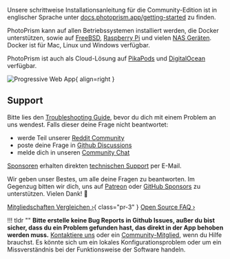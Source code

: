 Unsere schrittweise Installationsanleitung für die Community-Edition ist in englischer Sprache unter [docs.photoprism.app/getting-started](https://docs.photoprism.app/getting-started/) zu finden.

PhotoPrism kann auf allen Betriebssystemen installiert werden, die Docker unterstützen, sowie auf [FreeBSD](https://docs.photoprism.app/getting-started/ports/freebsd/), [Raspberry Pi](https://docs.photoprism.app/getting-started/raspberry-pi/) und vielen [NAS Geräten](https://docs.photoprism.app/getting-started/nas/synology/).
Docker ist für Mac, Linux und Windows verfügbar.

PhotoPrism ist auch als Cloud-Lösung auf [PikaPods](https://docs.photoprism.app/getting-started/cloud/pikapods/) und [DigitalOcean](https://docs.photoprism.app/getting-started/cloud/digitalocean/) verfügbar.

![Progressive Web App](https://dl.photoprism.app/img/ui/iphone-index-360px.png){ align=right }


## Support ##

Bitte lies den [Troubleshooting Guide](https://docs.photoprism.app/getting-started/troubleshooting/), bevor du dich mit einem Problem an uns wendest.
Falls dieser deine Frage nicht beantwortet:

* werde Teil unserer [Reddit Community](https://link.photoprism.app/reddit)
* poste deine Frage in [Github Discussions](https://link.photoprism.app/discussions)
* melde dich in unseren [Community Chat](https://link.photoprism.app/chat)

[Sponsoren](https://docs.photoprism.app/funding/) erhalten direkten [technischen Support](https://www.photoprism.app/contact) per E-Mail.

Wir geben unser Bestes, um alle deine Fragen zu beantworten. 
Im Gegenzug bitten wir dich, uns auf [Patreon](hhttps://link.photoprism.app/patreon) oder [GitHub Sponsors](https://link.photoprism.app/sponsor) zu unterstützen. 
Vielen Dank! 💜

[Mitgliedschaften Vergleichen ›](https://www.photoprism.app/editions#compare){ class="pr-3" }     [Open Source FAQ ›](https://www.photoprism.app/oss/faq)

!!! tldr ""
    **Bitte erstelle keine Bug Reports in Github Issues, außer du bist sicher, dass du ein Problem gefunden hast, das direkt in der App behoben werden muss.**
    [Kontaktiere uns](https://www.photoprism.app/contact) oder ein [Community-Mitglied](https://link.photoprism.app/discussions), wenn du Hilfe brauchst. Es könnte sich um ein lokales Konfigurationsproblem oder um ein Missverständnis bei der Funktionsweise der Software handeln.
